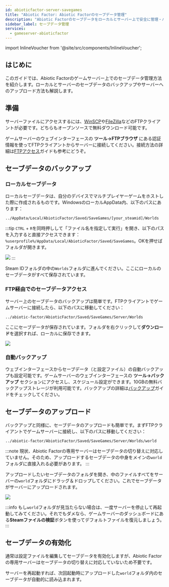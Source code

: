 ```yaml
---
id: abioticfactor-server-savegames
title: "Abiotic Factor: Abiotic Factorのセーブデータ管理"
description: "Abiotic Factorのセーブデータをローカルとサーバー上で安全に管理・バックアップする方法を解説 → 今すぐチェック"
sidebar_label: セーブデータ管理
services:
  - gameserver-abioticfactor
---
```


import InlineVoucher from '@site/src/components/InlineVoucher';

## はじめに

このガイドでは、Abiotic Factorのゲームサーバー上でのセーブデータ管理方法を紹介します。ローカルとサーバーのセーブデータのバックアップやサーバーへのアップロード方法も解説します。

<InlineVoucher />

## 準備

サーバーファイルにアクセスするには、[WinSCP](https://winscp.net/eng/index.php)や[FileZilla](https://filezilla-project.org/)などのFTPクライアントが必要です。どちらもオープンソースで無料ダウンロード可能です。

ゲームサーバーのウェブインターフェースの **ツール->FTPブラウザ** にある認証情報を使ってFTPクライアントからサーバーに接続してください。接続方法の詳細は[FTPアクセス](gameserver-ftpaccess.md)ガイドも参考にどうぞ。

## セーブデータのバックアップ

### ローカルセーブデータ

ローカルセーブデータは、自分のデバイスでマルチプレイヤーゲームをホストした際に作成されるものです。WindowsのローカルAppData内、以下のパスにあります：
```
../AppData/Local/AbioticFactor/Saved/SaveGames/[your_steamid]/Worlds
```

:::tip
`CTRL` + `R`を同時押しして「ファイル名を指定して実行」を開き、以下のパスを入力すると直接アクセスできます：`%userprofile%/AppData/Local/AbioticFactor/Saved/SaveGames`。OKを押せばフォルダが開きます。

![](https://screensaver01.zap-hosting.com/index.php/s/zd7Zy5C6EH7BMHa/preview)
:::

Steam IDフォルダの中の`Worlds`フォルダに進んでください。ここにローカルのセーブデータがすべて保存されています。

### FTP経由でのセーブデータアクセス

サーバー上のセーブデータのバックアップは簡単です。FTPクライアントでゲームサーバーに接続したら、以下のパスに移動してください：
```
../abiotic-factor/AbioticFactor/Saved/SaveGames/Server/Worlds
```

ここにセーブデータが保存されています。フォルダを右クリックして**ダウンロード**を選択すれば、ローカルに保存できます。

![](https://screensaver01.zap-hosting.com/index.php/s/RJSeBFpCdGamK7s/preview)

### 自動バックアップ

ウェブインターフェースからセーブデータ（と設定ファイル）の自動バックアップも設定可能です。ゲームサーバーのウェブインターフェースの **ツール->バックアップ** セクションにアクセスし、スケジュール設定ができます。10GBの無料バックアップストレージが利用可能です。バックアップの詳細は[バックアップ](gameserver-backups.md)ガイドをチェックしてください。

## セーブデータのアップロード

バックアップと同様に、セーブデータのアップロードも簡単です。まずFTPクライアントでゲームサーバーに接続し、以下のパスに移動してください：
```
../abiotic-factor/AbioticFactor/Saved/SaveGames/Server/Worlds/world
```

:::note
現状、Abiotic Factorの専用サーバーはセーブデータの切り替えに対応していません。そのため、アップロードするセーブデータの中身をメインの`world`フォルダに直接入れる必要があります。
:::

アップロードしたいセーブデータのフォルダを開き、中のファイルすべてをサーバーの`world`フォルダにドラッグ＆ドロップしてください。これでセーブデータがサーバーにアップロードされます。

![](https://screensaver01.zap-hosting.com/index.php/s/wsT4MXpp2MFWLtQ/preview)

:::info
もし`world`フォルダが見当たらない場合は、一度サーバーを停止して再起動してみてください。それでもダメなら、ゲームサーバーのダッシュボードにある**Steamファイルの検証**ボタンを使ってデフォルトファイルを復元しましょう。
:::

## セーブデータの有効化

通常は設定ファイルを編集してセーブデータを有効化しますが、Abiotic Factorの専用サーバーはセーブデータの切り替えに対応していないため不要です。

サーバーを再起動すれば、次回起動時にアップロードした`world`フォルダ内のセーブデータが自動的に読み込まれます。

<InlineVoucher />